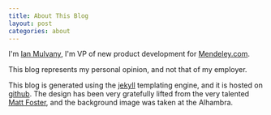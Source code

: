 ```yaml
--- 
title: About This Blog
layout: post
categories: about
---
```


I'm [Ian Mulvany][me], I'm VP of new product development for [Mendeley.com][mendeley]. 

This blog represents my personal opinion, and not that of my employer. 

This blog is generated using the [jekyll][jekyll] templating engine, and it is hosted on [github][github]. The design has been very gratefully lifted from the very talented [Matt Foster][matt], and the background image was taken at the Alhambra. 

[mendeley]: http://www.mendeley.com
[me]: http://www.mulvany.net
[jekyll]: http://github.com/mojombo/jekyll
[matt]: http://github.com/mattfoster/mattfoster.github.com
[github]: http://www.github.com
